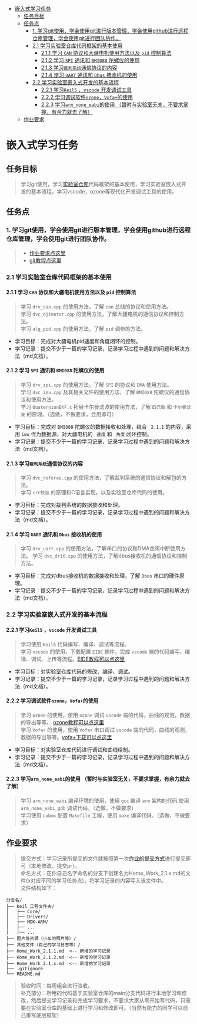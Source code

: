 - [嵌入式学习任务](#嵌入式学习任务)
  - [任务目标](#任务目标)
  - [任务点](#任务点)
    - [1. 学习git使用，学会使用git进行版本管理，学会使用github进行远程仓库管理，学会使用git进行团队协作。](#1-学习git使用学会使用git进行版本管理学会使用github进行远程仓库管理学会使用git进行团队协作)
    - [2.1 学习实验室仓库代码框架的基本使用](#21-学习实验室仓库代码框架的基本使用)
      - [2.1.1 学习 `CAN` 协议和大疆电机使用方法以及 `pid` 控制算法](#211-学习-can-协议和大疆电机使用方法以及-pid-控制算法)
      - [2.1.2 学习 `SPI` 通讯和 `BMI088` 陀螺仪的使用](#212-学习-spi-通讯和-bmi088-陀螺仪的使用)
      - [2.1.3 学习`裁判系统`通信协议的内容](#213-学习裁判系统通信协议的内容)
      - [2.1.4 学习 `UART` 通讯和 `Dbus` 接收机的使用](#214-学习-uart-通讯和-dbus-接收机的使用)
    - [2.2 学习实验室嵌入式开发的基本流程](#22-学习实验室嵌入式开发的基本流程)
      - [2.2.1 学习`Keil5` ，`vscode` 开发调试工具](#221-学习keil5-vscode-开发调试工具)
      - [2.2.2 学习调试软件`ozone`，`Vofa+`的使用](#222-学习调试软件ozonevofa的使用)
      - [2.2.3 学习`arm_none_eabi`的使用 （暂时与实验室无关，不要求掌握，有余力就去了解）](#223-学习arm_none_eabi的使用-暂时与实验室无关不要求掌握有余力就去了解)
  - [作业要求](#作业要求)

# 嵌入式学习任务

## 任务目标 
> 学习git使用，学习[实验室仓库](https://github.com/ZLLCmosasaurus/RMUC-2025)代码框架的基本使用，学习实验室嵌入式开发的基本流程，学习vscode，ozone等现代化开发调试工具的使用。  

## 任务点
### 1. 学习git使用，学会使用git进行版本管理，学会使用github进行远程仓库管理，学会使用git进行团队协作。 
> - [作业要求点这里](Home_Work/Home_work_1.md)    
> - [git教程点这里](sources/git.md)  

### 2.1 学习[实验室仓库](https://github.com/ZLLCmosasaurus/RMUC-2025)代码框架的基本使用

  #### 2.1.1 学习 `CAN` 协议和大疆电机使用方法以及 `pid` 控制算法
  > 学习 `drv_can.cpp` 的使用方法，了解 `can` 总线的协议和使用方法。  
  > 学习 `dvc_djimotor.cpp` 的使用方法，了解大疆电机的通信协议和控制方法。  
  > 学习 `alg_pid.cpp` 的使用方法，了解 `pid` 调参的方法。  
  - 学习目标：完成对大疆电机pid速度和角度闭环的控制。
  - 学习记录：提交不少于一篇的学习记录，记录学习过程中遇到的问题和解决方法（md文档）。

  #### 2.1.2 学习 `SPI` 通讯和 `BMI088` 陀螺仪的使用
  > 学习 `drv_spi.cpp` 的使用方法，了解 `SPI` 的协议和 `DMA` 使用方法。  
  > 学习 `dvc_imu.cpp` 及其相关文件的使用方法，了解 `BMI088` 陀螺仪的通信协议和使用方法。  
  > 学习 `QuaternionEKF.c` 拓展卡尔曼滤波的使用方法，了解 `四元数` 和 `卡尔曼滤波` 的原理。（选做，不做要求，会用即可）   
  - 学习目标：完成对 `BMI088` 陀螺仪的数据接收和处理，结合 ` 2.1.1` 的内容，采用 `imu`  作为数据源，对大疆电机的 ` 速度`  和 ` 角度`  闭环控制。
  - 学习记录：提交不少于一篇的学习记录，记录学习过程中遇到的问题和解决方法（md文档）。
  
  #### 2.1.3 学习`裁判系统`通信协议的内容
  > 学习 `dvc_referee.cpp` 的使用方法，了解裁判系统的通信协议和解包的方法。  
  > 学习 `crc校验` 的原理和C语言实现，以及实验室仓库代码的使用。
  - 学习目标：完成对裁判系统的数据接收和处理。
  - 学习记录：提交不少于一篇的学习记录，记录学习过程中遇到的问题和解决方法（md文档）。

  #### 2.1.4 学习 `UART` 通讯和 `Dbus` 接收机的使用
  > 学习 `drv_uart.cpp` 的使用方法，了解串口的协议和DMA空闲中断使用方法。
  > 学习 `dvc_dr16.cpp` 的使用方法，了解dbus接收机的通信协议和控制方法。
  - 学习目标：完成对dbus接收机的数据接收和处理，了解 `Dbus` 串口的硬件原理。
  - 学习记录：提交不少于一篇的学习记录，记录学习过程中遇到的问题和解决方法（md文档）。

### 2.2 学习实验室嵌入式开发的基本流程

  #### 2.2.1 学习`Keil5` ，`vscode` 开发调试工具
  > 学习使用 `Keil5` 代码编写、编译、调试等流程。   
  > 学习 `vscode` 的使用，下载配置 `EIDE` 插件，完成 `vscode` 端的代码编写、编译、调试、上传等流程。[EIDE教程可以点这里](https://blog.csdn.net/m0_74858601/article/details/139050698)  
  - 学习目标：对实验室仓库代码的修改、编译、调试。
  - 学习记录：提交不少于一篇的学习记录，记录学习过程中遇到的问题和解决方法（md文档）。  
  #### 2.2.2 学习调试软件`ozone`，`Vofa+`的使用
  > 学习 `ozone` 的使用，使用 `ozone` 调试 `vscode` 端的代码，曲线的观测，数据的导出等等。 [ozone教程可以点这里](https://blog.csdn.net/NeoZng/article/details/127980949?spm=1001.2014.3001.5501)      
  > 学习 `Vofa+` 的使用，使用 `Vofa+` 串口调试 `vscode` 端的代码，曲线的观测，数据的导出等等。[vofa+下载可以点这里](https://www.vofa.plus/)   
  - 学习目标：对实验室仓库代码进行调试和曲线绘制。
  - 学习记录：提交不少于一篇的学习记录，记录学习过程中遇到的问题和解决方法（md文档）。 
  #### 2.2.3 学习`arm_none_eabi`的使用 （暂时与实验室无关，不要求掌握，有余力就去了解）
  > 学习 `arm_none_eabi` 编译环境的使用，使用 `gcc` 编译 `arm` 架构的代码,使用 `arm_none_eabi_gdb` 调试代码。（选做，不做要求）    
  > 学习使用 `cubmx` 配置 `Makefile` 工程，使用 `make` 编译代码。（选做，不做要求）
  


## 作业要求
> 提交方式：学习记录所提交的文件就按照第一次[作业的提交方式](sources/git.md)进行提交即可（本地修改，提交pr）。  
> 命名方式：在你自己名字命名的分支下创建名为Home_Work_2.1.x.md的文件(x对应不同的学习任务点)，将学习记录的内容写入该文件中。    
> 文件结构如下：
  ```
  分支名/
  ├── Keil 工程文件夹/
  │   ├── Core/
  │   ├── Drivers/
  │   ├── MDK-ARM/
  │   ├── ...
  |   |── ...
  ├── 图片等资源（小车的照片等）/
  ├── 其他文件（自己的学习日志等）/
  ├── Home_Work_2.1.1.md  <-- 新增的学习记录
  ├── Home_Work_2.1.2.md  <-- 新增的学习记录
  ├── Home_Work_2.1.x.md  <-- 新增的学习记录
  ├── .gitignore
  └── README.md
  ```
> 验收时间：每周组会进行验收。  
> 补充部分：所用的代码基于实验室仓库的main分支代码进行本地学习和修改，然后提交学习记录和完成学习要求，不要求大家从零开始写代码，只需要在实验室仓库的基础上进行学习和修改即可。（当然有能力的同学可以自己重写底层框架）
 
